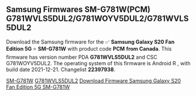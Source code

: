 <h2>Samsung Firmwares SM-G781W(PCM) G781WVLS5DUL2/G781WOYV5DUL2/G781WVLS5DUL2</h2>
Download the Samsung firmware for the ✅ <strong>Samsung Galaxy S20 Fan Edition 5G </strong> ⭐ <strong>SM-G781W</strong> with product code <strong>PCM</strong> <strong> from Canada</strong>. This firmware has version number PDA <strong>G781WVLS5DUL2</strong> and CSC G781WOYV5DUL2. The operating system of this firmware is Android R , with build date 2021-12-21. Changelist <strong>22397938</strong>.

[SM-G781W](https://samfirm.shop/samsung/model/SM-G781W)
[G781WVLS5DUL2](https://samfirm.shop/samsung/pda/G781WVLS5DUL2)
[Download Firmware Samsung Galaxy S20 Fan Edition 5G SM-G781W](https://samfirm.shop/samsung/firmware/483826)
